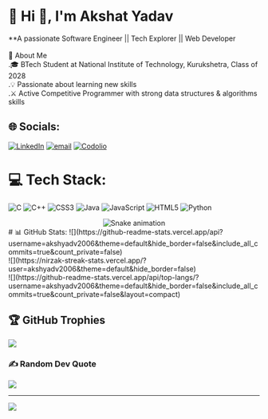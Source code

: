 # 💫 Hi 👋, I'm Akshat Yadav
**A passionate Software Engineer || Tech Explorer || Web Developer<br><br>
🚀 About Me<br>
    .🎓 BTech Student at National Institute of Technology, Kurukshetra, Class of 2028<br>
    .💡 Passionate about learning new skills<br>
    .⚔️ Active Competitive Programmer with strong data structures & algorithms skills<br>




## 🌐 Socials:
[![LinkedIn](https://img.shields.io/badge/LinkedIn-%230077B5.svg?logo=linkedin&logoColor=white)](https://linkedin.com/in//in/akshat-yadav-354498340/) [![email](https://img.shields.io/badge/Email-D14836?logo=gmail&logoColor=white)](mailto:akshyadv5@gmail.com) [![Codolio](https://img.shields.io/badge/Codolio-%230077B5.svg?logo=Codolio&logoColor=white)](https://codolio.com/profile/akshyadv)

# 💻 Tech Stack:
![C](https://img.shields.io/badge/c-%2300599C.svg?style=for-the-badge&logo=c&logoColor=white) ![C++](https://img.shields.io/badge/c++-%2300599C.svg?style=for-the-badge&logo=c%2B%2B&logoColor=white) ![CSS3](https://img.shields.io/badge/css3-%231572B6.svg?style=for-the-badge&logo=css3&logoColor=white) ![Java](https://img.shields.io/badge/java-%23ED8B00.svg?style=for-the-badge&logo=openjdk&logoColor=white) ![JavaScript](https://img.shields.io/badge/javascript-%23323330.svg?style=for-the-badge&logo=javascript&logoColor=%23F7DF1E) ![HTML5](https://img.shields.io/badge/html5-%23E34F26.svg?style=for-the-badge&logo=html5&logoColor=white) ![Python](https://img.shields.io/badge/python-3670A0?style=for-the-badge&logo=python&logoColor=ffdd54)
<div align="center">
  <img src="https://profile-readme-generator.com/assets/snake.svg" alt="Snake animation" />
</div>
# 📊 GitHub Stats:
![](https://github-readme-stats.vercel.app/api?username=akshyadv2006&theme=default&hide_border=false&include_all_commits=true&count_private=false)<br>
![](https://nirzak-streak-stats.vercel.app/?user=akshyadv2006&theme=default&hide_border=false)<br>
![](https://github-readme-stats.vercel.app/api/top-langs/?username=akshyadv2006&theme=default&hide_border=false&include_all_commits=true&count_private=false&layout=compact)

## 🏆 GitHub Trophies
![](https://github-profile-trophy.vercel.app/?username=akshyadv2006&theme=radical&no-frame=false&no-bg=true&margin-w=4)

### ✍ Random Dev Quote
![](https://quotes-github-readme.vercel.app/api?type=horizontal&theme=radical)

---
[![](https://visitcount.itsvg.in/api?id=akshyadv2006&icon=0&color=0)](https://visitcount.itsvg.in)

<!-- Proudly created with GPRM ( https://gprm.itsvg.in ) -->
